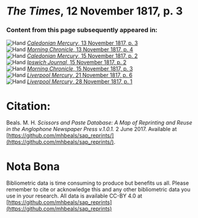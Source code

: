 # *The Times*, 12 November 1817, p. 3  
  
### Content from this page subsequently appeared in:  
![Hand](http://scissorsandpaste.net/wp-content/uploads/2017/06/smallhandpointer.png) [*Caledonian Mercury*, 13 November 1817, p. 3](https://mhbeals.github.io/sap_html/Caledonian-Mercury/Caledonian-Mercury-13-November-1817-p-3)  
![Hand](http://scissorsandpaste.net/wp-content/uploads/2017/06/smallhandpointer.png) [*Morning Chronicle*, 13 November 1817, p. 4](https://mhbeals.github.io/sap_html/Morning-Chronicle/Morning-Chronicle-13-November-1817-p-4)  
![Hand](http://scissorsandpaste.net/wp-content/uploads/2017/06/smallhandpointer.png) [*Caledonian Mercury*, 15 November 1817, p. 2](https://mhbeals.github.io/sap_html/Caledonian-Mercury/Caledonian-Mercury-15-November-1817-p-2)  
![Hand](http://scissorsandpaste.net/wp-content/uploads/2017/06/smallhandpointer.png) [*Ipswich Journal*, 15 November 1817, p. 2](https://mhbeals.github.io/sap_html/Ipswich-Journal/Ipswich-Journal-15-November-1817-p-2)  
![Hand](http://scissorsandpaste.net/wp-content/uploads/2017/06/smallhandpointer.png) [*Morning Chronicle*, 15 November 1817, p. 3](https://mhbeals.github.io/sap_html/Morning-Chronicle/Morning-Chronicle-15-November-1817-p-3)  
![Hand](http://scissorsandpaste.net/wp-content/uploads/2017/06/smallhandpointer.png) [*Liverpool Mercury*, 21 November 1817, p. 6](https://mhbeals.github.io/sap_html/Liverpool-Mercury/Liverpool-Mercury-21-November-1817-p-6)  
![Hand](http://scissorsandpaste.net/wp-content/uploads/2017/06/smallhandpointer.png) [*Liverpool Mercury*, 28 November 1817, p. 1](https://mhbeals.github.io/sap_html/Liverpool-Mercury/Liverpool-Mercury-28-November-1817-p-1)  


# Citation: 

Beals. M. H. *Scissors and Paste Database: A Map of Reprinting and Reuse in the Anglophone Newspaper Press v.1.0.1.* 2 June 2017. Available at [https://github.com/mhbeals/sap_reprints/](https://github.com/mhbeals/sap_reprints/). 

# Nota Bona

Bibliometric data is time consuming to produce but benefits us all. Please remember to cite or acknowledge this and any other bibliometric data you use in your research. All data is available CC-BY 4.0 at [https://github.com/mhbeals/sap_reprints](https://github.com/mhbeals/sap_reprints)